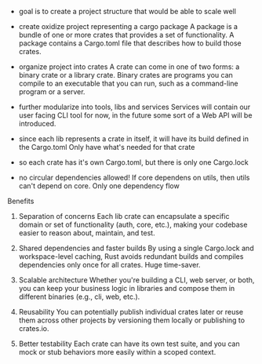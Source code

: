 - goal is to create a project structure that would be able to scale well

- create oxidize project representing a cargo package
A package is a bundle of one or more crates that provides a set of functionality. A package contains a Cargo.toml file that describes how to build those crates. 

- organize project into crates
A crate can come in one of two forms: a binary crate or a library crate. Binary crates are programs you can compile to an executable that you can run, such as a command-line program or a server.

- further modularize into tools, libs and services
Services will contain our user facing CLI tool for now, in the future some sort of a Web API will be introduced.

- since each lib represents a crate in itself, it will have its build defined in the Cargo.toml
Only have what's needed for that crate

- so each crate has it's own Cargo.toml, but there is only one Cargo.lock

- no circular dependencies allowed!
If core dependens on utils, then utils can't depend on core.
Only one dependency flow

Benefits
1. Separation of concerns
Each lib crate can encapsulate a specific domain or set of functionality (auth, core, etc.), making your codebase easier to reason about, maintain, and test.

2. Shared dependencies and faster builds
By using a single Cargo.lock and workspace-level caching, Rust avoids redundant builds and compiles dependencies only once for all crates. Huge time-saver.

3. Scalable architecture
Whether you're building a CLI, web server, or both, you can keep your business logic in libraries and compose them in different binaries (e.g., cli, web, etc.).

4. Reusability
You can potentially publish individual crates later or reuse them across other projects by versioning them locally or publishing to crates.io.

5. Better testability
Each crate can have its own test suite, and you can mock or stub behaviors more easily within a scoped context.

